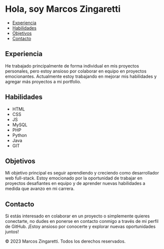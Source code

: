 <h1>Hola, soy Marcos Zingaretti</h1>
      <nav>
        <ul>
          <li><a href="#experiencia">Experiencia</a></li>
          <li><a href="#habilidades">Habilidades</a></li>
          <li><a href="#objetivos">Objetivos</a></li>
          <li><a href="#contacto">Contacto</a></li>
        </ul>
      </nav>
      <section id="experiencia">
        <h2>Experiencia</h2>
        <p>
          He trabajado principalmente de forma individual en mis proyectos
          personales, pero estoy ansioso por colaborar en equipo en proyectos
          emocionantes. Actualmente estoy trabajando en mejorar mis habilidades y
          agregar más proyectos a mi portfolio.
        </p>
      </section>
      <section id="habilidades">
        <h2>Habilidades</h2>
        <ul>
          <li>HTML</li>
          <li>CSS</li>
          <li>JS</li>
          <li>MySQL</li>
          <li>PHP</li>
          <li>Python</li>
          <li>Java</li>
          <li>GIT</li>
        </ul>
      </section>
      <section id="objetivos">
        <h2>Objetivos</h2>
        <p>
          Mi objetivo principal es seguir aprendiendo y creciendo como
          desarrollador web full-stack. Estoy emocionado por la oportunidad de
          trabajar en proyectos desafiantes en equipo y de aprender nuevas
          habilidades a medida que avanzo en mi carrera.
        </p>
      </section>
      <section id="contacto">
        <h2>Contacto</h2>
        <p>
          Si estás interesado en colaborar en un proyecto o simplemente quieres
          conectarte, no dudes en ponerse en contacto conmigo a través de mi
          perfil de GitHub. ¡Estoy ansioso por conocerte y explorar nuevas
          oportunidades juntos!
        </p>
      </section>
      <footer>
      <p>
        © 2023 Marcos Zingaretti. Todos los derechos reservados.
      </p>
    </footer>
